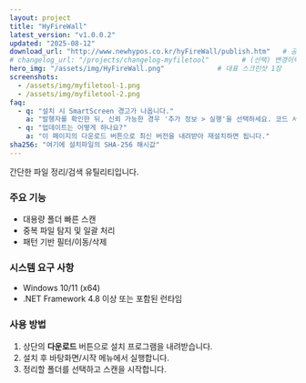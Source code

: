 ```yaml
---
layout: project
title: "HyFireWall"
latest_version: "v1.0.0.2"
updated: "2025-08-12"
download_url: "http://www.newhypos.co.kr/hyFireWall/publish.htm"   # 공개 배포: Pages에 올린 파일 경로
# changelog_url: "/projects/changelog-myfiletool"        # (선택) 변경이력 페이지가 있다면 경로
hero_img: "/assets/img/HyFireWall.png"             # 대표 스크린샷 1장
screenshots:
  - /assets/img/myfiletool-1.png
  - /assets/img/myfiletool-2.png
faq:
  - q: "설치 시 SmartScreen 경고가 나옵니다."
    a: "발행자를 확인한 뒤, 신뢰 가능한 경우 '추가 정보 > 실행'을 선택하세요. 코드 서명을 순차 적용 중입니다."
  - q: "업데이트는 어떻게 하나요?"
    a: "이 페이지의 다운로드 버튼으로 최신 버전을 내려받아 재설치하면 됩니다."
sha256: "여기에 설치파일의 SHA-256 해시값"
---
```


간단한 파일 정리/검색 유틸리티입니다.

### 주요 기능
- 대용량 폴더 빠른 스캔
- 중복 파일 탐지 및 일괄 처리
- 패턴 기반 필터/이동/삭제

### 시스템 요구 사항
- Windows 10/11 (x64)
- .NET Framework 4.8 이상 또는 포함된 런타임

### 사용 방법
1. 상단의 **다운로드** 버튼으로 설치 프로그램을 내려받습니다.
2. 설치 후 바탕화면/시작 메뉴에서 실행합니다.
3. 정리할 폴더를 선택하고 스캔을 시작합니다.
